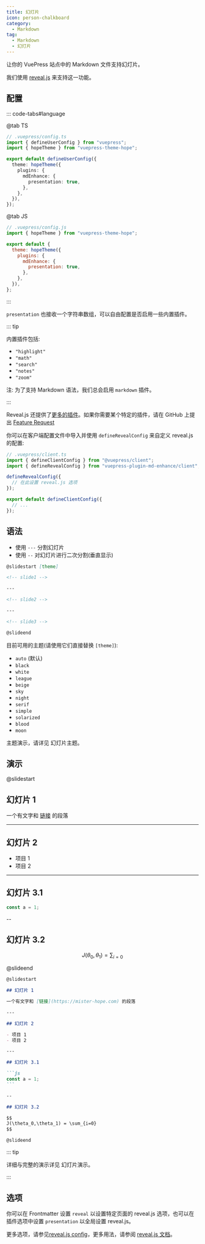 ```yaml
---
title: 幻灯片
icon: person-chalkboard
category:
  - Markdown
tag:
  - Markdown
  - 幻灯片
---
```


让你的 VuePress 站点中的 Markdown 文件支持幻灯片。

我们使用 [reveal.js](https://revealjs.com/) 来支持这一功能。

<!-- more -->

## 配置

::: code-tabs#language

@tab TS

```ts {8-10}
// .vuepress/config.ts
import { defineUserConfig } from "vuepress";
import { hopeTheme } from "vuepress-theme-hope";

export default defineUserConfig({
  theme: hopeTheme({
    plugins: {
      mdEnhance: {
        presentation: true,
      },
    },
  }),
});
```

@tab JS

```js {7-9}
// .vuepress/config.js
import { hopeTheme } from "vuepress-theme-hope";

export default {
  theme: hopeTheme({
    plugins: {
      mdEnhance: {
        presentation: true,
      },
    },
  }),
};
```

:::

`presentation` 也接收一个字符串数组，可以自由配置是否启用一些内置插件。

::: tip

内置插件包括:

- `"highlight"`
- `"math"`
- `"search"`
- `"notes"`
- `"zoom"`

注: 为了支持 Markdown 语法，我们总会启用 `markdown` 插件。

:::

Reveal.js 还提供了[更多的插件](https://github.com/hakimel/reveal.js/wiki/Plugins,-Tools-and-Hardware)。如果你需要某个特定的插件，请在 GitHub 上提出 [Feature Request](https://github.com/vuepress-theme-hope/vuepress-theme-hope/issues/new?assignees=Mister-Hope&labels=enhancement&template=feature_request.md&title=%5BFeature+Request%5D)

你可以在客户端配置文件中导入并使用 `defineRevealConfig` 来自定义 reveal.js 的配置:

```ts
// .vuepress/client.ts
import { defineClientConfig } from "@vuepress/client";
import { defineRevealConfig } from "vuepress-plugin-md-enhance/client";

defineRevealConfig({
  // 在此设置 reveal.js 选项
});

export default defineClientConfig({
  // ...
});
```

## 语法

- 使用 `---` 分割幻灯片
- 使用 `--` 对幻灯片进行二次分割(垂直显示)

```md
@slidestart [theme]

<!-- slide1 -->

---

<!-- slide2 -->

---

<!-- slide3 -->

@slideend
```

目前可用的主题(请使用它们直接替换 `[theme]`):

- `auto` (默认)
- `black`
- `white`
- `league`
- `beige`
- `sky`
- `night`
- `serif`
- `simple`
- `solarized`
- `blood`
- `moon`

主题演示，请详见 <ProjectLink name="md-enhance" path="/zh/guide/presentation/themes.html">幻灯片主题</ProjectLink>。

## 演示

@slidestart

## 幻灯片 1

一个有文字和 [链接](https://mister-hope.com) 的段落

---

## 幻灯片 2

- 项目 1
- 项目 2

---

## 幻灯片 3.1

```js
const a = 1;
```

--

## 幻灯片 3.2

$$
J(\theta_0,\theta_1) = \sum_{i=0}
$$

@slideend

````md
@slidestart

## 幻灯片 1

一个有文字和 [链接](https://mister-hope.com) 的段落

---

## 幻灯片 2

- 项目 1
- 项目 2

---

## 幻灯片 3.1

```js
const a = 1;
```

--

## 幻灯片 3.2

$$
J(\theta_0,\theta_1) = \sum_{i=0}
$$

@slideend
````

::: tip

详细与完整的演示详见 <ProjectLink name="md-enhance" path="/zh/guide/presentation/demo.html">幻灯片演示</ProjectLink>。

:::

## 选项

你可以在 Frontmatter 设置 `reveal` 以设置特定页面的 reveal.js 选项，也可以在插件选项中设置 `presentation` 以全局设置 reveal.js。

更多选项，请参见[reveal.js config](https://revealjs.com/config/)，更多用法，请参阅 [reveal.js 文档](https://revealjs.com/)。
